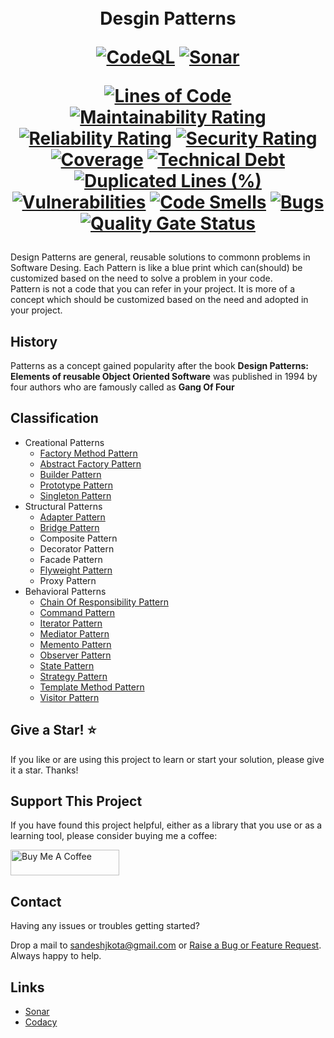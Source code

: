 
<h1 align="center">
  <br />
    Desgin Patterns
  <br />
  
  [![CodeQL](https://github.com/sandeshkota/DesignPatterns/actions/workflows/codeql-analysis.yml/badge.svg)](https://github.com/sandeshkota/DesignPatterns/actions/workflows/codeql-analysis.yml)
[![Sonar](https://github.com/sandeshkota/DesignPatterns/actions/workflows/sonar.yml/badge.svg)](https://github.com/sandeshkota/DesignPatterns/actions/workflows/sonar.yml)
  
  [![Lines of Code](https://sonarcloud.io/api/project_badges/measure?project=sandeshkota_DesignPatterns&metric=ncloc)](https://sonarcloud.io/dashboard?id=sandeshkota_DesignPatterns)
[![Maintainability Rating](https://sonarcloud.io/api/project_badges/measure?project=sandeshkota_DesignPatterns&metric=sqale_rating)](https://sonarcloud.io/dashboard?id=sandeshkota_DesignPatterns)
[![Reliability Rating](https://sonarcloud.io/api/project_badges/measure?project=sandeshkota_DesignPatterns&metric=reliability_rating)](https://sonarcloud.io/dashboard?id=sandeshkota_DesignPatterns)
[![Security Rating](https://sonarcloud.io/api/project_badges/measure?project=sandeshkota_DesignPatterns&metric=security_rating)](https://sonarcloud.io/dashboard?id=sandeshkota_DesignPatterns)
[![Coverage](https://sonarcloud.io/api/project_badges/measure?project=sandeshkota_DesignPatterns&metric=coverage)](https://sonarcloud.io/dashboard?id=sandeshkota_DesignPatterns)
[![Technical Debt](https://sonarcloud.io/api/project_badges/measure?project=sandeshkota_DesignPatterns&metric=sqale_index)](https://sonarcloud.io/dashboard?id=sandeshkota_DesignPatterns)
[![Duplicated Lines (%)](https://sonarcloud.io/api/project_badges/measure?project=sandeshkota_DesignPatterns&metric=duplicated_lines_density)](https://sonarcloud.io/dashboard?id=sandeshkota_DesignPatterns)
[![Vulnerabilities](https://sonarcloud.io/api/project_badges/measure?project=sandeshkota_DesignPatterns&metric=vulnerabilities)](https://sonarcloud.io/dashboard?id=sandeshkota_DesignPatterns)
[![Code Smells](https://sonarcloud.io/api/project_badges/measure?project=sandeshkota_DesignPatterns&metric=code_smells)](https://sonarcloud.io/dashboard?id=sandeshkota_DesignPatterns)
[![Bugs](https://sonarcloud.io/api/project_badges/measure?project=sandeshkota_DesignPatterns&metric=bugs)](https://sonarcloud.io/dashboard?id=sandeshkota_DesignPatterns)
[![Quality Gate Status](https://sonarcloud.io/api/project_badges/measure?project=sandeshkota_DesignPatterns&metric=alert_status)](https://sonarcloud.io/dashboard?id=sandeshkota_DesignPatterns)
</h1>


Design Patterns are general, reusable solutions to commonn problems in Software Desing. 
Each Pattern is like a blue print which can(should) be customized based on the need to solve a problem in your code.
<br />
Pattern is not a code that you can refer in your project. It is more of a concept which should be customized based on the need and adopted in your project.


## History
Patterns as a concept gained popularity after the book **Design Patterns: Elements of reusable Object Oriented Software** 
was published in 1994 by four authors who are famously called as **Gang Of Four**

## Classification
- Creational Patterns
  - [Factory Method Pattern](https://github.com/sandeshkota/DesignPatterns/tree/main/DesignPatterns/CreationalPatterns/FactoryMethodPattern)
  - [Abstract Factory Pattern](https://github.com/sandeshkota/DesignPatterns/tree/main/DesignPatterns/CreationalPatterns/AbstractFactoryPattern)
  - [Builder Pattern](https://github.com/sandeshkota/DesignPatterns/tree/main/DesignPatterns/CreationalPatterns/BuilderPattern)
  - [Prototype Pattern](https://github.com/sandeshkota/DesignPatterns/tree/main/DesignPatterns/CreationalPatterns/PrototypePattern)
  - [Singleton Pattern](https://github.com/sandeshkota/DesignPatterns/tree/main/DesignPatterns/CreationalPatterns/SingletonPattern)
- Structural Patterns
  - [Adapter Pattern](https://github.com/sandeshkota/DesignPatterns/tree/main/DesignPatterns/StructuralPatterns/AdapterPattern)
  - [Bridge Pattern](https://github.com/sandeshkota/DesignPatterns/tree/main/DesignPatterns/StructuralPatterns/BridgePattern)
  - Composite Pattern
  - Decorator Pattern
  - Facade Pattern
  - [Flyweight Pattern](https://github.com/sandeshkota/DesignPatterns/tree/main/DesignPatterns/StructuralPatterns/FlyweightPattern)
  - Proxy Pattern
- Behavioral Patterns
  - [Chain Of Responsibility Pattern](https://github.com/sandeshkota/DesignPatterns/tree/main/DesignPatterns/BehavioralPatterns/ChainOfResponsibilityPattern)
  - [Command Pattern](https://github.com/sandeshkota/DesignPatterns/tree/main/DesignPatterns/BehavioralPatterns/CommandPattern)
  - [Iterator Pattern](https://github.com/sandeshkota/DesignPatterns/tree/main/DesignPatterns/BehavioralPatterns/IteratorPattern)
  - [Mediator Pattern](https://github.com/sandeshkota/DesignPatterns/tree/main/DesignPatterns/BehavioralPatterns/MediatorPattern)
  - [Memento Pattern](https://github.com/sandeshkota/DesignPatterns/tree/main/DesignPatterns/BehavioralPatterns/MementoPattern)
  - [Observer Pattern](https://github.com/sandeshkota/DesignPatterns/tree/main/DesignPatterns/BehavioralPatterns/ObserverPattern)
  - [State Pattern](https://github.com/sandeshkota/DesignPatterns/tree/main/DesignPatterns/BehavioralPatterns/StatePattern)
  - [Strategy Pattern](https://github.com/sandeshkota/DesignPatterns/tree/main/DesignPatterns/BehavioralPatterns/StrategyPattern)
  - [Template Method Pattern](https://github.com/sandeshkota/DesignPatterns/tree/main/DesignPatterns/BehavioralPatterns/TemplateMethodPattern)
  - [Visitor Pattern](https://github.com/sandeshkota/DesignPatterns/tree/main/DesignPatterns/BehavioralPatterns/VisitorPattern)


## Give a Star! :star:
If you like or are using this project to learn or start your solution, please give it a star. Thanks!


## Support This Project
If you have found this project helpful, either as a library that you use or as a learning tool, please consider buying me a coffee:

<a href="https://www.buymeacoffee.com/sandeshkota" target="_blank"><img src="https://www.buymeacoffee.com/assets/img/custom_images/orange_img.png" alt="Buy Me A Coffee" style="height: 41px !important;width: 174px !important" ></a>

## Contact

Having any issues or troubles getting started? 

Drop a mail to sandeshjkota@gmail.com or [Raise a Bug or Feature Request](https://github.com/sandeshkota/DesignPatterns/issues). Always happy to help.

## Links
- [Sonar](https://sonarcloud.io/dashboard?id=sandeshkota_DesignPatterns)
- [Codacy](https://app.codacy.com/gh/sandeshkota/DesignPatterns/dashboard?branch=main)
